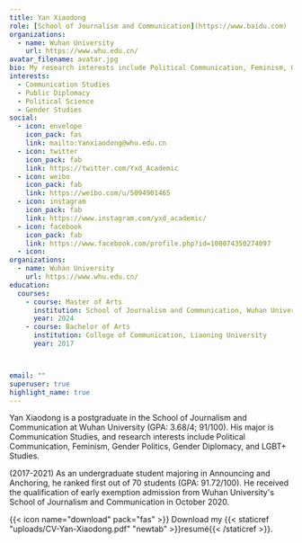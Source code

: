 ```yaml
---
title: Yan Xiaodong
role: [School of Journalism and Communication](https://www.baidu.com)
organizations:
  - name: Wuhan University
    url: https://www.whu.edu.cn/
avatar_filename: avatar.jpg
bio: My research interests include Political Communication, Feminism, Gender Politics, Gender Diplomacy, and LGBT+ Studies.
interests:
  - Communication Studies
  - Public Diplomacy
  - Political Science
  - Gender Studies
social:
  - icon: envelope
    icon_pack: fas
    link: mailto:Yanxiaodong@whu.edu.cn
  - icon: twitter
    icon_pack: fab
    link: https://twitter.com/Yxd_Academic
  - icon: weibo
    icon_pack: fab
    link: https://weibo.com/u/5094901465
  - icon: instagram
    icon_pack: fab
    link: https://www.instagram.com/yxd_academic/
  - icon: facebook
    icon_pack: fab
    link: https://www.facebook.com/profile.php?id=100074350274097
  - icon: 
organizations:
  - name: Wuhan University
    url: https://www.whu.edu.cn/
education:
  courses:
    - course: Master of Arts
      institution: School of Journalism and Communication, Wuhan University (-ing)
      year: 2024
    - course: Bachelor of Arts
      institution: College of Communication, Liaoning University
      year: 2017



email: ""
superuser: true
highlight_name: true
---
```

Yan Xiaodong is a postgraduate in the School of Journalism and Communication at Wuhan University (GPA: 3.68/4; 91/100). His major is Communication Studies, and research interests include Political Communication, Feminism, Gender Politics, Gender Diplomacy, and LGBT+ Studies.

(2017-2021) As an undergraduate student majoring in Announcing and Anchoring, he ranked first out of 70 students (GPA: 91.72/100). He received the qualification of early exemption admission from Wuhan University's School of Journalism and Communication in October 2020.

{{< icon name="download" pack="fas" >}} Download my {{< staticref "uploads/CV-Yan-Xiaodong.pdf" "newtab" >}}resumé{{< /staticref >}}.